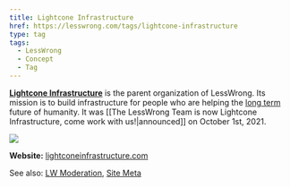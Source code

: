 ```yaml
---
title: Lightcone Infrastructure
href: https://lesswrong.com/tags/lightcone-infrastructure
type: tag
tags:
  - LessWrong
  - Concept
  - Tag
---
```


[**Lightcone Infrastructure**](https://www.lightconeinfrastructure.com/)  is the parent organization of LessWrong. Its mission is to build infrastructure for people who are helping the [long term](https://www.lesswrong.com/tag/longtermism) future of humanity. It was [[The LessWrong Team is now Lightcone Infrastructure, come work with us!|announced]] on October 1st, 2021.

![](https://39669.cdn.cke-cs.com/rQvD3VnunXZu34m86e5f/images/19f81bb3a671af655ea5d7ac08f1916c211ec158b55f78c7.png)

**Website:** [lightconeinfrastructure.com](https://www.lightconeinfrastructure.com/)

See also: [LW Moderation](lw-moderation), [Site Meta](site-meta)